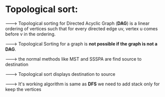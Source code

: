 # Topological sort:

  ---> Topological sorting for Directed Acyclic Graph (**DAG**) is a linear ordering of vertices such that for every directed edge uv, 
                          vertex u comes before v in the ordering.
     
  ---> Topological Sorting for a graph is **not possible if the graph is not a DAG**.
  
  ---> the normal methods like MST and SSSPA are find source to destination
  
  --->  Topological sort displays  destination to source
  
  ---> It's working algorithm is same as **DFS** we need to add stack only for keep the vertices
